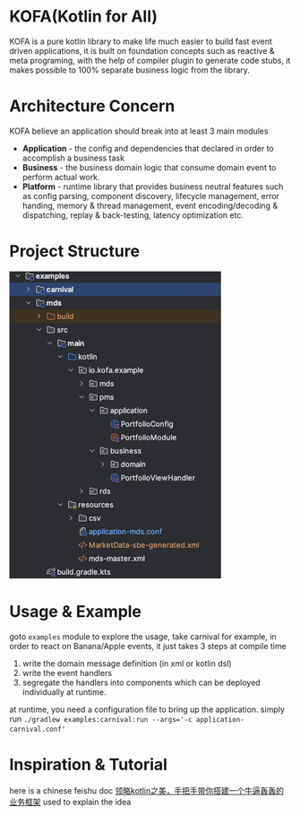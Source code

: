 # KOFA(Kotlin for All)
KOFA is a pure kotlin library to make life much easier to build fast event driven applications, 
it is built on foundation concepts such as reactive & meta programing, with the help of compiler plugin to generate code stubs, 
it makes possible to 100% separate business logic from the library.

# Architecture Concern
KOFA believe an application should break into at least 3 main modules 
- **Application** - the config and dependencies that declared in order to accomplish a business task
- **Business** - the business domain logic that consume domain event to perform actual work.
- **Platform** - runtime library that provides business neutral features such as config parsing, component discovery, lifecycle management, error handing, memory & thread management,
  event encoding/decoding & dispatching, replay & back-testing, latency optimization etc.

# Project Structure
![img.png](img.png)

# Usage & Example
goto `examples` module to explore the usage, take carnival for example, in order to react on Banana/Apple events, it just takes 3 steps at compile time
1. write the domain message definition (in xml or kotlin dsl)
2. write the event handlers
3. segregate the handlers into components which can be deployed individually at runtime.

at runtime, you need a configuration file to bring up the application.
simply run `./gradlew examples:carnival:run --args='-c application-carnival.conf'`


# Inspiration & Tutorial
here is a chinese feishu doc [领略kotlin之美，手把手带你搭建一个牛逼轰轰的业务框架](https://pv2sgxx0xup.feishu.cn/docx/LqLgdaNoeoNkhexMMjkcgJX1n4g?from=from_copylink) used to explain the idea